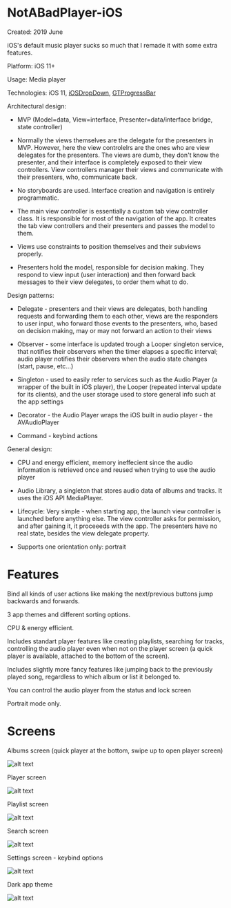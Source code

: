 # NotABadPlayer-iOS

Created: 2019 June

iOS's default music player sucks so much that I remade it with some extra features.

Platform: iOS 11+

Usage: Media player

Technologies: iOS 11, [iOSDropDown](https://github.com/jriosdev/iOSDropDown), [GTProgressBar](https://github.com/gregttn/GTProgressBar)

Architectural design:

* MVP (Model=data, View=interface, Presenter=data/interface bridge, state controller)

* Normally the views themselves are the delegate for the presenters in MVP. However, here the view controlelrs are the ones who are view delegates for the presenters. The views are dumb, they don't know the presenter, and their interface is completely exposed to their view controllers. View controllers manager their views and communicate with their presenters, who, communicate back.

* No storyboards are used. Interface creation and navigation is entirely programmatic.

* The main view controller is essentially a custom tab view controller class. It is responsible for most of the navigation of the app. It creates the tab view controllers and their presenters and passes the model to them.

* Views use constraints to position themselves and their subviews properly.

* Presenters hold the model, responsible for decision making. They respond to view input (user interaction) and then forward back messages to their view delegates, to order them what to do.

Design patterns:

* Delegate - presenters and their views are delegates, both handling requests and forwarding them to each other, views are the responders to user input, who forward those events to the presenters, who, based on decision making, may or may not forward an action to their views

* Observer - some interface is updated trough a Looper singleton service, that notifies their observers when the timer elapses a specific interval; audio player notifies their observers when the audio state changes (start, pause, etc...)

* Singleton - used to easily refer to services such as the Audio Player (a wrapper of the built in iOS player), the Looper (repeated interval update for its clients), and the user storage used to store general info such at the app settings

* Decorator - the Audio Player wraps the iOS built in audio player - the AVAudioPlayer

* Command - keybind actions

General design:

* CPU and energy efficient, memory ineffecient since the audio information is retrieved once and reused when trying to use the audio player

* Audio Library, a singleton that stores audio data of albums and tracks. It uses the iOS API MediaPlayer.

* Lifecycle: Very simple - when starting app, the launch view controller is launched before anything else. The view controller asks for permission, and after gaining it, it proceeeds with the app. The presenters have no real state, besides the view delegate property.

* Supports one orientation only: portrait

# Features

Bind all kinds of user actions like making the next/previous buttons jump backwards and forwards.

3 app themes and different sorting options.

CPU & energy efficient.

Includes standart player features like creating playlists, searching for tracks, controlling the audio player even when not on the player screen (a quick player is available, attached to the bottom of the screen).

Includes slightly more fancy features like jumping back to the previously played song, regardless to which album or list it belonged to.

You can control the audio player from the status and lock screen

Portrait mode only.

# Screens

Albums screen (quick player at the bottom, swipe up to open player screen)

![alt text](https://github.com/felixisto/NotABadPlayer/blob/master/About/scrn1.PNG)

Player screen

![alt text](https://github.com/felixisto/NotABadPlayer/blob/master/About/scrn2.PNG)

Playlist screen

![alt text](https://github.com/felixisto/NotABadPlayer/blob/master/About/scrn3.PNG)

Search screen

![alt text](https://github.com/felixisto/NotABadPlayer/blob/master/About/scrn4.PNG)

Settings screen - keybind options

![alt text](https://github.com/felixisto/NotABadPlayer/blob/master/About/scrn5.PNG)

Dark app theme

![alt text](https://github.com/felixisto/NotABadPlayer/blob/master/About/scrn6.PNG)
